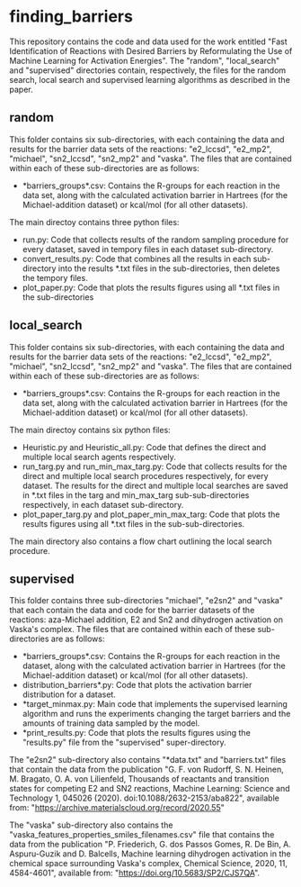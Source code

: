 # finding_barriers
This repository contains the code and data used for the work entitled "Fast Identification of Reactions with Desired Barriers by Reformulating the Use of Machine Learning for Activation Energies". The "random", "local_search" and "supervised" directories contain, respectively, the files for the random search, local search and supervised learning algorithms as described in the paper.

## random
This folder contains six sub-directories, with each containing the data and results for the barrier data sets of the reactions: "e2_lccsd", "e2_mp2", "michael", "sn2_lccsd", "sn2_mp2" and "vaska". The files that are contained within each of these sub-directories are as follows:

* \*barriers_groups\*.csv: Contains the R-groups for each reaction in the data set, along with the calculated activation barrier in Hartrees (for the Michael-addition dataset) or kcal/mol (for all other datasets).

The main directoy contains three python files:

* run.py: Code that collects results of the random sampling procedure for every dataset, saved in tempory files in each dataset sub-directory.
* convert_results.py: Code that combines all the results in each sub-directory into the results \*.txt files in the sub-directories, then deletes the tempory files.
* plot_paper.py: Code that plots the results figures using all \*.txt files in the sub-directories

## local_search

This folder contains six sub-directories, with each containing the data and results for the barrier data sets of the reactions: "e2_lccsd", "e2_mp2", "michael", "sn2_lccsd", "sn2_mp2" and "vaska". The files that are contained within each of these sub-directories are as follows:

* \*barriers_groups\*.csv: Contains the R-groups for each reaction in the data set, along with the calculated activation barrier in Hartrees (for the Michael-addition dataset) or kcal/mol (for all other datasets).

The main directoy contains six python files:

* Heuristic.py and Heuristic_all.py: Code that defines the direct and multiple local search agents respectively.
* run_targ.py and run_min_max_targ.py: Code that collects results for the direct and multiple local search procedures respectively, for every dataset. The results for the direct and multiple local searches are saved in \*.txt files in the targ and min_max_targ sub-sub-directories respectively, in each dataset sub-directory.
* plot_paper_targ.py and plot_paper_min_max_targ: Code that plots the results figures using all \*.txt files in the sub-sub-directories.

The main directory also contains a flow chart outlining the local search procedure.

## supervised
This folder contains three sub-directories "michael", "e2sn2" and "vaska" that each contain the data and code for the barrier datasets of the reactions: aza-Michael addition, E2 and Sn2 and dihydrogen activation on Vaska's complex. The files that are contained within each of these sub-directories are as follows:
* \*barriers_groups\*.csv: Contains the R-groups for each reaction in the dataset, along with the calculated activation barrier in Hartrees (for the Michael-addition dataset) or kcal/mol (for all other datasets).
* distribution_barriers*.py: Code that plots the activation barrier distribution for a dataset.
* \*target_minmax.py: Main code that implements the supervised learning algorithm and runs the experiments changing the target barriers and the amounts of training data sampled by the model.
* \*print_results.py: Code that plots the results figures using the "results.py" file from the "supervised" super-directory.

The "e2sn2" sub-directory also contains "\*data.txt" and "barriers.txt" files that contain the data from the publication "G. F. von Rudorff, S. N. Heinen, M. Bragato, O. A. von Lilienfeld, Thousands of reactants and transition states for competing E2 and SN2 reactions, Machine Learning: Science and Technology 1, 045026 (2020). doi:10.1088/2632-2153/aba822", available from: "https://archive.materialscloud.org/record/2020.55"

The "vaska" sub-directory also contains the "vaska_features_properties_smiles_filenames.csv" file that contains the data from the publication "P. Friederich, G. dos Passos Gomes, R. De Bin, A. Aspuru-Guzik and D. Balcells, Machine learning dihydrogen activation in the chemical space surrounding Vaska's complex, Chemical Science, 2020, 11, 4584-4601", available from: "https://doi.org/10.5683/SP2/CJS7QA".
